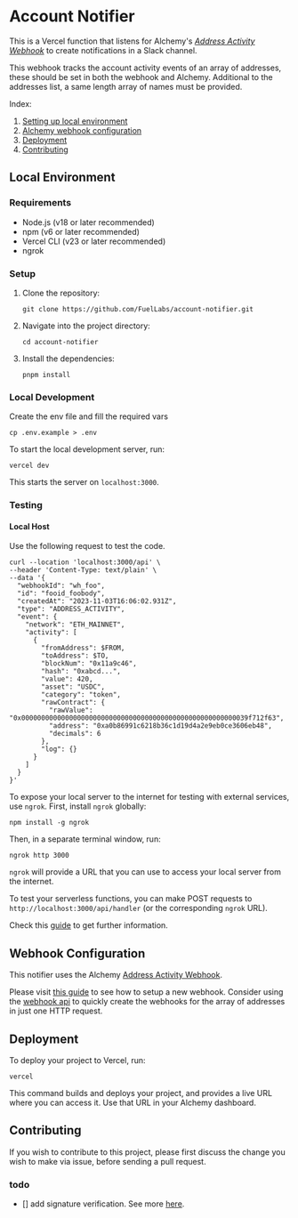 # Account Notifier

This is a Vercel function that listens for Alchemy's [_Address Activity Webhook_](https://docs.alchemy.com/reference/address-activity-webhook)
to create notifications in a Slack channel.

This webhook tracks the account activity events of an array of addresses, these should be set in both the webhook and Alchemy.
Additional to the addresses list, a same length array of names must be provided.  

Index:

1. [Setting up local environment](#local-environment)
2. [Alchemy webhook configuration](#webhook-configuration)
3. [Deployment](#deployment)
4. [Contributing](#contributing)

## Local Environment

### Requirements

- Node.js (v18 or later recommended)
- npm (v6 or later recommended)
- Vercel CLI (v23 or later recommended)
- ngrok

### Setup

1. Clone the repository:

   ```
   git clone https://github.com/FuelLabs/account-notifier.git
   ```

2. Navigate into the project directory:

   ```
   cd account-notifier
   ```

3. Install the dependencies:

   ```
   pnpm install
   ```

### Local Development

Create the env file and fill the required vars

```
cp .env.example > .env
```

To start the local development server, run:

```
vercel dev
```

This starts the server on `localhost:3000`.

### Testing

#### Local Host

Use the following request to test the code.

```
curl --location 'localhost:3000/api' \
--header 'Content-Type: text/plain' \
--data '{
  "webhookId": "wh_foo",
  "id": "fooid_foobody",
  "createdAt": "2023-11-03T16:06:02.931Z",
  "type": "ADDRESS_ACTIVITY",
  "event": {
    "network": "ETH_MAINNET",
    "activity": [
      {
        "fromAddress": $FROM,
        "toAddress": $TO,
        "blockNum": "0x11a9c46",
        "hash": "0xabcd...",
        "value": 420,
        "asset": "USDC",
        "category": "token",
        "rawContract": {
          "rawValue": "0x000000000000000000000000000000000000000000000000000000039f712f63",
          "address": "0xa0b86991c6218b36c1d19d4a2e9eb0ce3606eb48",
          "decimals": 6
        },
        "log": {}
      }
    ]
  }
}'
```

To expose your local server to the internet for testing with external services, use `ngrok`. First, install `ngrok` globally:

```
npm install -g ngrok
```

Then, in a separate terminal window, run:

```
ngrok http 3000
```

`ngrok` will provide a URL that you can use to access your local server from the internet.

To test your serverless functions, you can make POST requests to `http://localhost:3000/api/handler` (or the corresponding `ngrok` URL).

Check this [guide](https://docs.alchemy.com/reference/notify-api-quickstart#test-webhooks-with-ngrok) to get further information.

## Webhook Configuration

This notifier uses the Alchemy [Address Activity Webhook](https://docs.alchemy.com/reference/address-activity-webhook).

Please visit [this guide](https://docs.alchemy.com/reference/address-activity-webhook#how-to-set-up-address-activity-webhook) to see how to setup a new webhook. Consider using the [webhook api](https://docs.alchemy.com/reference/create-webhook) to quickly create the webhooks for the array of addresses in just one HTTP request.

## Deployment

To deploy your project to Vercel, run:

```
vercel
```

This command builds and deploys your project, and provides a live URL where you can access it. Use that URL in your Alchemy dashboard.

## Contributing

If you wish to contribute to this project, please first discuss the change you wish to make via issue, before sending a pull request.

### todo

- [] add signature verification. See more [here](https://docs.alchemy.com/reference/notify-api-quickstart#find-your-signing-key). 